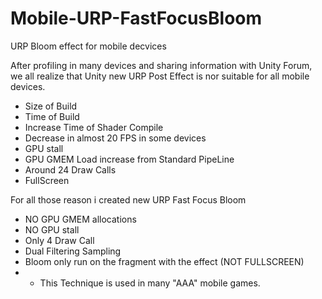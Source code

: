 # Mobile-URP-FastFocusBloom
URP Bloom effect for mobile decvices

After profiling in many devices and sharing information with Unity Forum, we all realize that Unity new URP Post Effect is nor suitable for all mobile devices.

- Size of Build 
- Time of Build
- Increase Time of Shader Compile
- Decrease in almost 20 FPS in some devices
- GPU stall
- GPU GMEM Load increase from Standard PipeLine
- Around 24 Draw Calls
- FullScreen

For all those reason i created new URP Fast Focus Bloom

- NO GPU GMEM allocations
- NO GPU stall
- Only 4 Draw Call
- Dual Filtering Sampling
- Bloom only run on the fragment with the effect (NOT FULLSCREEN)
- - This Technique is used in many "AAA" mobile games.
